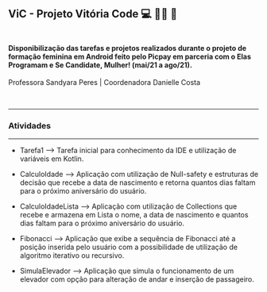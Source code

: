 ## ViC - Projeto Vitória Code 💻 👩‍🎓 🚀

#

#### Disponibilização das tarefas e projetos realizados durante o projeto de formação feminina em Android feito pelo Picpay em parceria com o Elas Programam e Se Candidate, Mulher! (mai/21 a ago/21).
Professora Sandyara Peres | Coordenadora Danielle Costa

&nbsp;
_________________________________________________________________
### **Atividades**
-----------------------------------------------------------------
* Tarefa1 --> Tarefa inicial para conhecimento da IDE e utilização de variáveis em Kotlin.
  
* CalculoIdade --> Aplicação com utilização de Null-safety e estruturas de decisão que recebe a data de nascimento e retorna quantos dias faltam para o próximo aniversário do usuário.
  
* CalculoIdadeLista --> Aplicação com utilização de Collections que recebe e armazena em Lista o nome, a data de nascimento e quantos dias faltam para o próximo aniversário do usuário.

* Fibonacci --> Aplicação que exibe a sequência de Fibonacci até a posição inserida pelo usuário com a possibilidade de utilização de algoritmo iterativo ou recursivo.

* SimulaElevador --> Aplicação que simula o funcionamento de um elevador com opção para alteração de andar e inserção de passageiro.

&nbsp;

#
